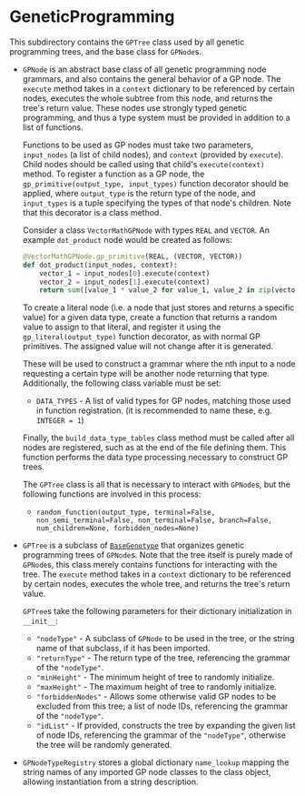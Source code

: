 # GeneticProgramming
This subdirectory contains the `GPTree` class used by all genetic programming trees, and the base class for `GPNode`s.

- `GPNode` is an abstract base class of all genetic programming node grammars, and also contains the general behavior of a GP node.
    The `execute` method takes in a `context` dictionary to be referenced by certain nodes, executes the whole subtree from this node, and returns the tree's return value.
    These nodes use strongly typed genetic programming, and thus a type system must be provided in addition to a list of functions.
    
    Functions to be used as GP nodes must take two parameters, `input_nodes` (a list of child nodes), and `context` (provided by `execute`).
    Child nodes should be called using that child's `execute(context)` method.
    To register a function as a GP node, the `gp_primitive(output_type, input_types)` function decorator should be applied, where `output_type` is the return type of the node, and `input_types` is a tuple specifying the types of that node's children.
    Note that this decorator is a class method.
    
    Consider a class `VectorMathGPNode` with types `REAL` and `VECTOR`. An example `dot_product` node would be created as follows:
    ```python
    @VectorMathGPNode.gp_primitive(REAL, (VECTOR, VECTOR))
    def dot_product(input_nodes, context):
        vector_1 = input_nodes[0].execute(context)
        vector_2 = input_nodes[1].execute(context)
        return sum([value_1 * value_2 for value_1, value_2 in zip(vector_1, vector_2)])
    ```
    
    To create a literal node (i.e. a node that just stores and returns a specific value) for a given data type, create a function that returns a random value to assign to that literal, and register it using the `gp_literal(output_type)` function decorator, as with normal GP primitives.
    The assigned value will not change after it is generated.
    
    These will be used to construct a grammar where the nth input to a node requesting a certain type will be another node returning that type.
    Additionally, the following class variable must be set:
    - `DATA_TYPES` - A list of valid types for GP nodes, matching those used in function registration. (it is recommended to name these, e.g. `INTEGER = 1`)
    
    Finally, the `build_data_type_tables` class method must be called after all nodes are registered, such as at the end of the file defining them.
    This function performs the data type processing necessary to construct GP trees.
    
    The `GPTree` class is all that is necessary to interact with `GPNode`s, but the following functions are involved in this process:
    
    - `random_function(output_type, terminal=False, non_semi_terminal=False, non_terminal=False, branch=False,
                        num_children=None, forbidden_nodes=None)`
    
- `GPTree` is a subclass of [`BaseGenotype`](../evolution) that organizes genetic programming trees of `GPNode`s.
    Note that the tree itself is purely made of `GPNode`s, this class merely contains functions for interacting with the tree.
    The `execute` method takes in a `context` dictionary to be referenced by certain nodes, executes the whole tree, and returns the tree's return value.

    `GPTree`s take the following parameters for their dictionary initialization in `__init__`:
    - `"nodeType"` - A subclass of `GPNode` to be used in the tree, or the string name of that subclass, if it has been imported.
    - `"returnType"` - The return type of the tree, referencing the grammar of the `"nodeType"`.
    - `"minHeight"` - The minimum height of tree to randomly initialize.
    - `"maxHeight"` - The maximum height of tree to randomly initialize.
    - `"forbiddenNodes"` - Allows some otherwise valid GP nodes to be excluded from this tree; a list of node IDs, referencing the grammar of the `"nodeType"`.
    - `"idList"` - If provided, constructs the tree by expanding the given list of node IDs, referencing the grammar of the `"nodeType"`, otherwise the tree will be randomly generated.
    
    

- `GPNodeTypeRegistry` stores a global dictionary `name_lookup` mapping the string names of any imported GP node classes to the class object, allowing instantiation from a string description.
